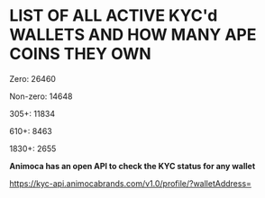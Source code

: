 # LIST OF ALL ACTIVE KYC'd WALLETS AND HOW MANY APE COINS THEY OWN

Zero: 26460

Non-zero: 14648

305+: 11834

610+: 8463

1830+: 2655

**Animoca has an open API to check the KYC status for any wallet**

https://kyc-api.animocabrands.com/v1.0/profile/?walletAddress=